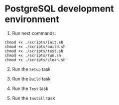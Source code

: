 # PostgreSQL development environment

1. Run next commands:
```shell
chmod +x ./scripts/init.sh
chmod +x ./scripts/build.sh
chmod +x ./scripts/test.sh
chmod +x ./scripts/run.sh
chmod +x ./scripts/clean.sh
```

2. Run the `Setup` task

3. Run the `Build` task

4. Run the `Test` task

5. Run the `Install` task